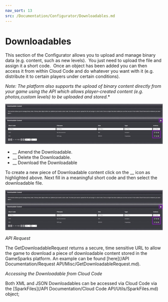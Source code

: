 ```yaml
---
nav_sort: 13
src: /Documentation/Configurator/Downloadables.md
---
```


# Downloadables

This section of the Configurator allows you to upload and manage binary data (e.g. content, such as new levels).  You just need to upload the file and assign it a short code.  Once an object has been added you can then access it from within Cloud Code and do whatever you want with it (e.g. distribute it to certain players under certain conditions).

**Note*: The platform also supports the upload of binary content directly from your game using the API which allows player-created content (e.g. photos,custom levels) to be uploaded and stored.**

![](img/Downloadables/1.jpg)

* __ Amend the Downloadable.
* __ Delete the Downloadable.
* __ Download the Downloadable


To create a new piece of Downloadable content click on the __ icon as highlighted above. Next fill in a meaningful short code and then select the downloadable file.

![](img/Downloadables/1.jpg)

*API Request*

The GetDownloadableRequest returns a secure, time sensitive URL to allow the game to download a piece of downloadable content stored in the GameSparks platform. An example can be found [here](/API Documentation/Request API/Misc/GetDownloadableRequest.md).

*Accessing the Downloadable from Cloud Code*

Both XML and JSON Downloadables can be accessed via Cloud Code via the [SparkFiles](/API Documentation/Cloud Code API/Utils/SparkFiles.md) object;
